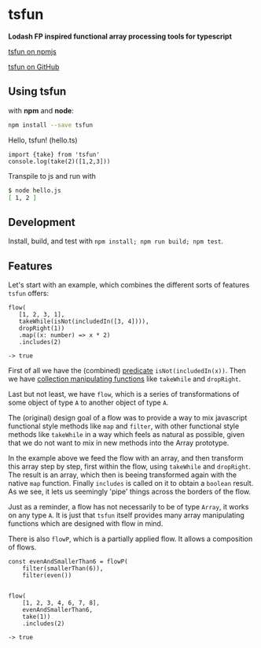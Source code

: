 # tsfun

**Lodash FP inspired functional array processing tools for typescript**

[tsfun on npmjs](https://www.npmjs.com/package/tsfun)

[tsfun on GitHub](https://github.com/danielmarreirosdeoliveira/tsfun)

## Using tsfun

with **npm** and **node**:

```bash
npm install --save tsfun
```

Hello, tsfun! (hello.ts)

```
import {take} from 'tsfun'
console.log(take(2)([1,2,3]))
```

Transpile to js and run with 

```bash
$ node hello.js
[ 1, 2 ]
```

## Development

Install, build, and test with `npm install; npm run build; npm test`.

## Features

Let's start with an example, which combines the different sorts of features `tsfun`
offers:

```
flow(
   [1, 2, 3, 1],
   takeWhile(isNot(includedIn([3, 4]))),
   dropRight(1))
   .map((x: number) => x * 2)
   .includes(2)
    
-> true
```

First of all we have the (combined) 
[predicate](https://github.com/danielmarreirosdeoliveira/tsfun/blob/master/doc/predicates.md) 
`isNot(includedIn(x))`. Then we have
[collection manipulating functions](https://github.com/danielmarreirosdeoliveira/tsfun/blob/master/doc/coll.md) 
like `takeWhile` and `dropRight`. 

Last but not least, we have `flow`, which 
is a series of transformations of some object of type `A` to another object 
of type `A`.

The  (original) design goal of a flow was to provide a way to mix javascript functional style
methods like `map` and `filter`, with other functional style methods like `takeWhile` 
in a way which feels as natural as possible, given that we do not want to mix in new methods
into the Array prototype.

In the example above we feed the flow with an array, and then transform this array step
by step, first within the flow, using `takeWhile` and `dropRight`. The result is an array,
which then is beeing transformed again with the native `map` function. Finally `includes`
is called on it to obtain a `boolean` result. As we see, it lets us seemingly 'pipe'
things across the borders of the flow.

Just as a reminder, a flow has not necessarily to be of type `Array`, it works on any
type `A`. It is just that `tsfun` itself provides many array manipulating functions which
are designed with flow in mind. 

There is also `flowP`, which is a partially applied flow. 
It allows a composition of flows.


```
const evenAndSmallerThan6 = flowP(
    filter(smallerThan(6)),
    filter(even())

  
flow(
    [1, 2, 3, 4, 6, 7, 8],
    evenAndSmallerThan6,
    take(1))
    .includes(2)

-> true
```




